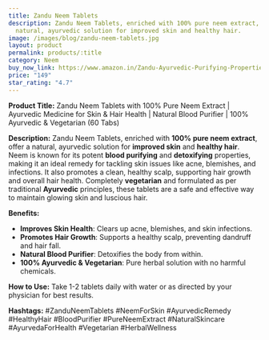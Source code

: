 ```yaml
---
title: Zandu Neem Tablets
description: Zandu Neem Tablets, enriched with 100% pure neem extract, offer a
  natural, ayurvedic solution for improved skin and healthy hair.
image: /images/blog/zandu-neem-tablets.jpg
layout: product
permalink: products/:title
category: Neem
buy_now_link: https://www.amazon.in/Zandu-Ayurvedic-Purifying-Properties-Vegetarian/dp/B0CVQ85MQ9/ref=sr_1_39?crid=1U65A0ZJY2B5Y&tag=ayushmonk-21
price: "149"
star_rating: "4.7"
---
```

**Product Title:** Zandu Neem Tablets with 100% Pure Neem Extract | Ayurvedic Medicine for Skin & Hair Health | Natural Blood Purifier | 100% Ayurvedic & Vegetarian (60 Tabs)

**Description:**
Zandu Neem Tablets, enriched with **100% pure neem extract**, offer a natural, ayurvedic solution for **improved skin** and **healthy hair**. Neem is known for its potent **blood purifying** and **detoxifying** properties, making it an ideal remedy for tackling skin issues like acne, blemishes, and infections. It also promotes a clean, healthy scalp, supporting hair growth and overall hair health. Completely **vegetarian** and formulated as per traditional **Ayurvedic** principles, these tablets are a safe and effective way to maintain glowing skin and luscious hair.

**Benefits:**
- **Improves Skin Health**: Clears up acne, blemishes, and skin infections.
- **Promotes Hair Growth**: Supports a healthy scalp, preventing dandruff and hair fall.
- **Natural Blood Purifier**: Detoxifies the body from within.
- **100% Ayurvedic & Vegetarian**: Pure herbal solution with no harmful chemicals.

**How to Use:**
Take 1-2 tablets daily with water or as directed by your physician for best results.

**Hashtags:**
#ZanduNeemTablets #NeemForSkin #AyurvedicRemedy #HealthyHair #BloodPurifier #PureNeemExtract #NaturalSkincare #AyurvedaForHealth #Vegetarian #HerbalWellness

